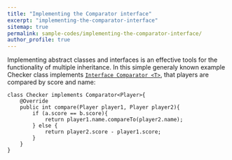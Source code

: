 ```yaml
---
title: "Implementing the Comparator interface"
excerpt: "implementing-the-comparator-interface"
sitemap: true
permalink: sample-codes/implementing-the-comparator-interface/
author_profile: true
---
```

Implementing abstract classes and interfaces is an effective tools for the functionality of multiple inheritance.
In this simple generaly known example Checker class implements [`Interface Comparator <T>`](https://docs.oracle.com/javase/8/docs/api/java/util/Comparator.html), that players are compared by score and name: 
	
~~~~
class Checker implements Comparator<Player>{
    @Override
    public int compare(Player player1, Player player2){
        if (a.score == b.score){
            return player1.name.compareTo(player2.name);
        } else {
            return player2.score - player1.score;
        }
    }
}
~~~~
